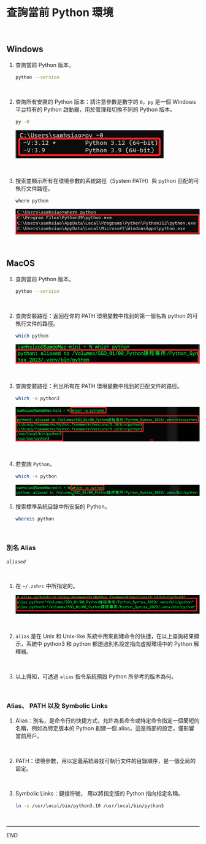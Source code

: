 # 查詢當前 Python 環境

<br>

## Windows

1. 查詢當前 Python 版本。

    ```bash
    python --version
    ```

<br>

2. 查詢所有安裝的 Python 版本：請注意參數是數字的 `0`，`py` 是一個 Windows 平台特有的 Python 啟動器，用於管理和切換不同的 Python 版本。

    ```bash
    py -0
    ```

    ![](images/img_03.png)

<br>

3. 搜索並顯示所有在環境參數的系統路徑（System PATH）與 python 匹配的可執行文件路徑。

    ```bash
    where python
    ```
    
    ![](images/img_02.png)

<br>

## MacOS

1. 查詢當前 Python 版本。

    ```bash
    python --version
    ```

<br>

2. 查詢安裝路徑：返回在你的 PATH 環境變數中找到的第一個名為 python 的可執行文件的路徑。

    ```bash
    which python
    ```

    ![](images/img_04.png)

<br>

3. 查詢安裝路徑：列出所有在 PATH 環境變數中找到的匹配文件的路徑。

    ```bash
    which -a python3
    ```

    ![](images/img_15.png)

<br>

4. 若查詢 `Python`。

    ```bash
    which -a python
    ```

    ![](images/img_16.png)

5. 搜索標準系統目錄中所安裝的 Python。

    ```bash
    whereis python
    ```

<br>

### 別名 Alias 

_`aliased`_

<br>

1. 在 `~/.zshrc` 中所指定的。

    ![](images/img_17.png)

<br>

2. `alias` 是在 Unix 和 Unix-like 系統中用來創建命令的快捷，在以上查詢結果顯示，系統中 python3 和 python 都透過別名設定指向虛擬環境中的 Python 解釋器。

<br>

3. 以上得知，可透過 `alias` 指令系統預設 Python 所參考的版本為何。

<br>

### Alias、 PATH 以及 Symbolic Links

1. Alias：別名，是命令行的快捷方式，允許為長命令或特定命令指定一個簡短的名稱，例如為特定版本的 Python 創建一個 alias，這是局部的設定，僅影響當前用戶。

<br>

2. PATH：環境參數，用以定義系統尋找可執行文件的目錄順序，是一個全局的設定。

<br>

3. Symbolic Links：鏈接符號， 用以將指定版的 Python 指向指定名稱。

    ```bash
    ln -s /usr/local/bin/python3.10 /usr/local/bin/python3
    ```

<br>

---

_END_


